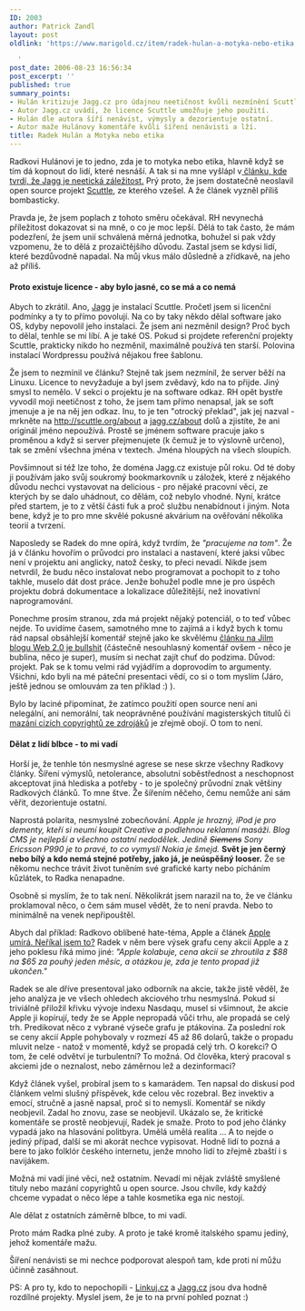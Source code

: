 ```yaml
---
ID: 2003
author: Patrick Zandl
layout: post
oldlink: 'https://www.marigold.cz/item/radek-hulan-a-motyka-nebo-etika

  '
post_date: 2006-08-23 16:56:34
post_excerpt: ''
published: true
summary_points:
- Hulán kritizuje Jagg.cz pro údajnou neetičnost kvůli nezmínění Scuttle.
- Autor Jagg.cz uvádí, že licence Scuttle umožňuje jeho použití.
- Hulán dle autora šíří nenávist, výmysly a dezorientuje ostatní.
- Autor maže Hulánovy komentáře kvůli šíření nenávisti a lží.
title: Radek Hulán a Motyka nebo etika
---
```


<texy><p>Radkovi Hulánovi je to jedno, zda je to motyka nebo etika, hlavně když se tím dá kopnout do lidí, které nesnáší. A tak si na mne vyšlápl v<a href="http://radekhulan.cz/item/jagg-cz-chlubit-se-cizim-perim-je-normalni"> článku, kde tvrdí, že Jagg je neetická záležitost.</a> Prý proto, že jsem dostatečně neoslavil open source projekt <a href="http://scuttle.org">Scuttle</a>, ze kterého vzešel. A že článek vyzněl příliš bombasticky. </p>

<p>Pravda je, že jsem poplach z tohoto směru očekával. RH nevynechá příležitost dokazovat si na mně, o co je moc lepší. Dělá to tak často, že mám podezření, že jsem unií schválená měrná jednotka, bohužel si pak vždy vzpomenu, že to dělá z prozaičtějšího důvodu. Zastal jsem se kdysi lidí, které bezdůvodně napadal. Na můj vkus málo důsledně a zřídkavě, na jeho až příliš. </p>

<h4>Proto existuje licence - aby bylo jasné, co se má a co nemá</h4>
<p>Abych to zkrátil. Ano, <a href="http://www.jagg.cz">Jagg</a> je instalací Scuttle. Pročetl jsem si licenční podmínky a ty to přímo povolují. Na co by taky někdo dělal software jako OS, kdyby nepovolil jeho instalaci. Že jsem ani nezměnil design? Proč bych to dělal, tenhle se mi líbí. A je také OS. Pokud si projdete referenční projekty Scuttle, prakticky nikdo ho nezměnil, maximálně používá ten starší. Polovina instalací Wordpressu používá nějakou free šablonu. </p>

<p>Že jsem to nezmínil ve článku? Stejně tak jsem nezmínil, že server běží na Linuxu. Licence to nevyžaduje a byl jsem zvědavý, kdo na to přijde. Jiný smysl to nemělo. V sekci o projektu je na software odkaz. RH opět bystře vyvodil moji neetičnost z toho, že jsem tam přímo nenapsal, jak se soft jmenuje a je na něj jen odkaz. Inu, to je ten "otrocký překlad", jak jej nazval - mrkněte na <a href="scuttle.org/about">http://scuttle.org/about</a> a <a href="http://jagg.cz/about">jagg.cz/about</a> dolů a zjistíte, že ani originál jméno nepoužívá. Prostě se jménem software pracuje jako s proměnou a když si server přejmenujete (k čemuž je to výslovně určeno), tak se změní všechna jména v textech. Jména hloupých na všech sloupích. </p>

<p>Povšimnout si též lze toho, že doména Jagg.cz existuje půl roku. Od té doby ji používám jako svůj soukromý bookmarkovník u záložek, které z nějakého důvodu nechci vystavovat na delicious - pro nějaké pracovní věci, ze kterých by se dalo uhádnout, co dělám, což nebylo vhodné. Nyní, krátce před startem, je to z větší části fuk a proč službu nenabídnout i jiným. Nota bene, když je to pro mne skvělé pokusné akvárium na ověřování několika teorií a tvrzení. </p>

<p>Naposledy se Radek do mne opírá, když tvrdím, že <em>"pracujeme na tom"</em>. Že já v článku hovořím o průvodci pro instalaci a nastavení, které jaksi vůbec není v projektu ani anglicky, natož česky, to přeci nevadí. Nikde jsem netvrdil, že budu něco instalovat nebo programovat a pochopit to z toho takhle, muselo dát dost práce. Jenže bohužel podle mne je pro úspěch projektu dobrá dokumentace a lokalizace důležitější, než inovativní naprogramování.</p>

<p>Ponechme prosím stranou, zda má projekt nějaký potenciál, o to teď vůbec nejde. To uvidíme časem, samotného mne to zajímá a i když bych k tomu rád napsal obsáhlejší komentář stejně jako ke skvělému <a href="http://jilm.blog.lupa.cz/0608/web-2-0-je-bullshit">článku na Jilm blogu Web 2.0 je bullshit</a> (částečně nesouhlasný komentář ovšem - něco je bublina, něco je super), musím si nechat zajít chuť do podzima. Důvod: projekt. Pak se k tomu velmi rád vyjádřím a doprovodím to argumenty. Všichni, kdo byli na mé páteční presentaci vědí, co si o tom myslím (Járo, ještě jednou se omlouvám za ten příklad :) ).</p>

<p>Bylo by laciné připomínat, že zatímco použití open source není ani nelegální, ani nemorální, tak neoprávněné používání  magisterských titulů či <a href="http://www.dgx.cz/trine/item/causa-copyrighty-game-over">mazání cizích copyrightů ze zdrojáků</a> je zřejmě obojí. O tom to není. </p>

<h4>Dělat z lidí blbce - to mi vadí</h4>
<p>Horší je, že tenhle tón nesmyslné agrese se nese skrze všechny Radkovy články. Šíření výmyslů, netolerance, absolutní soběstřednost a neschopnost akceptovat jiná hlediska a potřeby - to je společný průvodní znak většiny Radkových článků. To mne štve. Že šířením něčeho, čemu nemůže ani sám věřit, dezorientuje ostatní. </p>

<p>Naprostá polarita, nesmyslné zobecňování.<em> Apple je hrozný, iPod je pro dementy, kteří si neumí koupit Creative a podlehnou reklamní masáži. Blog CMS je nejlepší a všechno ostatní nedodělek. Jedině <s>Siemens</s> Sony Ericsson P990 je to pravé, to co vymyslí Nokia je šmejd.</em> <strong>Svět je jen černý nebo bílý a kdo nemá stejné potřeby, jako já, je neúspěšný looser.</strong> Že se někomu nechce trávit život tuněním své grafické karty nebo pícháním kůzlátek, to Radka nenapadne.  </p>

<p>Osobně si myslím, že to tak není. Několikrát jsem narazil na to, že ve článku proklamoval něco, o čem sám musel vědět, že to není pravda. Nebo to minimálně na venek nepřipouštěl. </p>

<p>Abych dal příklad: Radkovo oblíbené hate-téma, Apple a článek <a href="http://radekhulan.cz/item/apple-umira-nerikal-jsem-to">Apple umírá. Neříkal jsem to?</a> Radek v něm bere výsek grafu ceny akcií Apple a z jeho poklesu říká mimo jiné:<em> "Apple kolabuje, cena akcií se zhroutila z $88 na $65 za pouhý jeden měsíc, a otázkou je, zda je tento propad již ukončen."</em></p>

<p>Radek se ale dříve presentoval jako odborník na akcie, takže jistě věděl, že jeho analýza je ve všech ohledech akciového trhu nesmyslná. Pokud si triviálně přiložil křivku vývoje indexu Nasdaqu, musel si všimnout, že akcie Apple ji kopírují, tedy že se Apple nepropadá vůči trhu, ale propadá se celý trh. Predikovat něco z vybrané výseče grafu je ptákovina. Za poslední rok se ceny akcií Apple pohybovaly v rozmezí 45 až 86 dolarů, takže o propadu mluvit nelze - natož v momentě, když se propadá celý trh. O korekci? O tom, že celé odvětví je turbulentní? To možná. Od člověka, který pracoval s akciemi jde o neznalost, nebo záměrnou lež a dezinformaci? </p>

<p>Když článek vyšel, probíral jsem to s kamarádem. Ten napsal do diskusí pod článkem velmi slušný příspěvek, kde celou věc rozebral. Bez invektiv a emocí, stručně a jasně napsal, proč si to nemyslí. Komentář se nikdy neobjevil. Zadal ho znovu, zase se neobjevil. Ukázalo se, že kritické komentáře se prostě neobjevují, Radek je smaže. Proto to pod  jeho články vypadá jako na hlasování politbyra. Umělá umělá realita ... A to nejde o jediný případ, další se mi akorát nechce vypisovat. Hodně lidí to pozná a bere to jako folklór českého internetu, jenže mnoho lidí to zřejmě zbaští i s navijákem. </p>

<p>Možná mi vadí jiné věci, než ostatním. Nevadí mi nějak zvláště smyšlené tituly nebo mazání copyrightů u open source. Jsou chvíle, kdy každý chceme vypadat o něco lépe a tahle kosmetika ega nic nestojí. </p>

<p>Ale dělat z ostatních záměrně blbce, to mi vadí.  </p>

<p>Proto mám Radka plné zuby. A proto je také kromě italského spamu jediný, jehož komentáře mažu. </p>

<p>Šíření nenávisti se mi nechce podporovat alespoň tam, kde proti ní můžu účinně zasáhnout.
</p>

<p>PS: A pro ty, kdo to nepochopili - <a href="http://linkuj.cz">Linkuj.cz</a> a <a href="http://www.jagg.cz">Jagg.cz</a> jsou dva hodně rozdílné projekty. Myslel jsem, že je to na první pohled poznat :)
</p>
